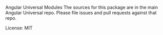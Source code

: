 Angular Universal Modules
The sources for this package are in the main Angular Universal repo. Please file issues and pull requests against 
that repo.

License: MIT